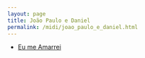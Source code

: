 ```yaml
---
layout: page
title: João Paulo e Daniel
permalink: /midi/joao_paulo_e_daniel.html
---
```


* [Eu me Amarrei](http://www.victor3d.com.br/midi/Eu_me_amarrei.mid)